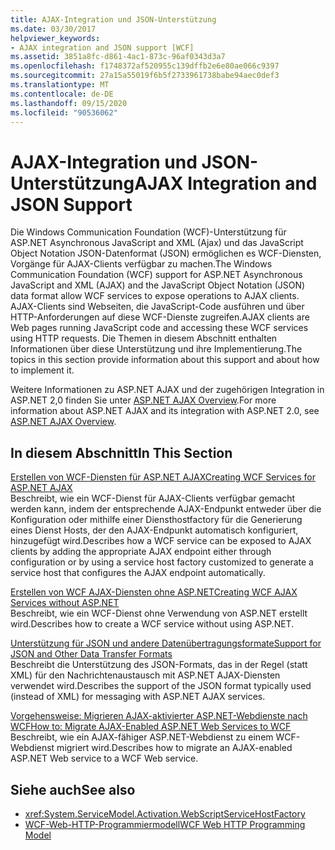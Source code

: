```yaml
---
title: AJAX-Integration und JSON-Unterstützung
ms.date: 03/30/2017
helpviewer_keywords:
- AJAX integration and JSON support [WCF]
ms.assetid: 3851a8fc-d861-4ac1-873c-96af0343d3a7
ms.openlocfilehash: f1748372af520955c139dffb2e6e80ae066c9397
ms.sourcegitcommit: 27a15a55019f6b5f2733961738babe94aec0def3
ms.translationtype: MT
ms.contentlocale: de-DE
ms.lasthandoff: 09/15/2020
ms.locfileid: "90536062"
---
```

# <a name="ajax-integration-and-json-support"></a><span data-ttu-id="a3b9e-102">AJAX-Integration und JSON-Unterstützung</span><span class="sxs-lookup"><span data-stu-id="a3b9e-102">AJAX Integration and JSON Support</span></span>
<span data-ttu-id="a3b9e-103">Die Windows Communication Foundation (WCF)-Unterstützung für ASP.NET Asynchronous JavaScript and XML (Ajax) und das JavaScript Object Notation JSON-Datenformat (JSON) ermöglichen es WCF-Diensten, Vorgänge für AJAX-Clients verfügbar zu machen.</span><span class="sxs-lookup"><span data-stu-id="a3b9e-103">The Windows Communication Foundation (WCF) support for ASP.NET Asynchronous JavaScript and XML (AJAX) and the JavaScript Object Notation (JSON) data format allow WCF services to expose operations to AJAX clients.</span></span> <span data-ttu-id="a3b9e-104">AJAX-Clients sind Webseiten, die JavaScript-Code ausführen und über HTTP-Anforderungen auf diese WCF-Dienste zugreifen.</span><span class="sxs-lookup"><span data-stu-id="a3b9e-104">AJAX clients are Web pages running JavaScript code and accessing these WCF services using HTTP requests.</span></span> <span data-ttu-id="a3b9e-105">Die Themen in diesem Abschnitt enthalten Informationen über diese Unterstützung und ihre Implementierung.</span><span class="sxs-lookup"><span data-stu-id="a3b9e-105">The topics in this section provide information about this support and about how to implement it.</span></span>  
  
 <span data-ttu-id="a3b9e-106">Weitere Informationen zu ASP.NET AJAX und der zugehörigen Integration in ASP.NET 2,0 finden Sie unter [ASP.NET AJAX Overview](/previous-versions/aspnet/bb398874(v=vs.100)).</span><span class="sxs-lookup"><span data-stu-id="a3b9e-106">For more information about ASP.NET AJAX and its integration with ASP.NET 2.0, see [ASP.NET AJAX Overview](/previous-versions/aspnet/bb398874(v=vs.100)).</span></span>  
  
## <a name="in-this-section"></a><span data-ttu-id="a3b9e-107">In diesem Abschnitt</span><span class="sxs-lookup"><span data-stu-id="a3b9e-107">In This Section</span></span>  
 [<span data-ttu-id="a3b9e-108">Erstellen von WCF-Diensten für ASP.NET AJAX</span><span class="sxs-lookup"><span data-stu-id="a3b9e-108">Creating WCF Services for ASP.NET AJAX</span></span>](creating-wcf-services-for-aspnet-ajax.md)  
 <span data-ttu-id="a3b9e-109">Beschreibt, wie ein WCF-Dienst für AJAX-Clients verfügbar gemacht werden kann, indem der entsprechende AJAX-Endpunkt entweder über die Konfiguration oder mithilfe einer Diensthostfactory für die Generierung eines Dienst Hosts, der den AJAX-Endpunkt automatisch konfiguriert, hinzugefügt wird.</span><span class="sxs-lookup"><span data-stu-id="a3b9e-109">Describes how a WCF service can be exposed to AJAX clients by adding the appropriate AJAX endpoint either through configuration or by using a service host factory customized to generate a service host that configures the AJAX endpoint automatically.</span></span>  
  
 [<span data-ttu-id="a3b9e-110">Erstellen von WCF AJAX-Diensten ohne ASP.NET</span><span class="sxs-lookup"><span data-stu-id="a3b9e-110">Creating WCF AJAX Services without ASP.NET</span></span>](creating-wcf-ajax-services-without-aspnet.md)  
 <span data-ttu-id="a3b9e-111">Beschreibt, wie ein WCF-Dienst ohne Verwendung von ASP.NET erstellt wird.</span><span class="sxs-lookup"><span data-stu-id="a3b9e-111">Describes how to create a WCF service without using ASP.NET.</span></span>  
  
 [<span data-ttu-id="a3b9e-112">Unterstützung für JSON und andere Datenübertragungsformate</span><span class="sxs-lookup"><span data-stu-id="a3b9e-112">Support for JSON and Other Data Transfer Formats</span></span>](support-for-json-and-other-data-transfer-formats.md)  
 <span data-ttu-id="a3b9e-113">Beschreibt die Unterstützung des JSON-Formats, das in der Regel (statt XML) für den Nachrichtenaustausch mit ASP.NET AJAX-Diensten verwendet wird.</span><span class="sxs-lookup"><span data-stu-id="a3b9e-113">Describes the support of the JSON format typically used (instead of XML) for messaging with ASP.NET AJAX services.</span></span>  
  
 [<span data-ttu-id="a3b9e-114">Vorgehensweise: Migrieren AJAX-aktivierter ASP.NET-Webdienste nach WCF</span><span class="sxs-lookup"><span data-stu-id="a3b9e-114">How to: Migrate AJAX-Enabled ASP.NET Web Services to WCF</span></span>](how-to-migrate-ajax-enabled-aspnet-web-services-to-wcf.md)  
 <span data-ttu-id="a3b9e-115">Beschreibt, wie ein AJAX-fähiger ASP.NET-Webdienst zu einem WCF-Webdienst migriert wird.</span><span class="sxs-lookup"><span data-stu-id="a3b9e-115">Describes how to migrate an AJAX-enabled ASP.NET Web service to a WCF Web service.</span></span>  
  
## <a name="see-also"></a><span data-ttu-id="a3b9e-116">Siehe auch</span><span class="sxs-lookup"><span data-stu-id="a3b9e-116">See also</span></span>

- <xref:System.ServiceModel.Activation.WebScriptServiceHostFactory>
- [<span data-ttu-id="a3b9e-117">WCF-Web-HTTP-Programmiermodell</span><span class="sxs-lookup"><span data-stu-id="a3b9e-117">WCF Web HTTP Programming Model</span></span>](wcf-web-http-programming-model.md)
